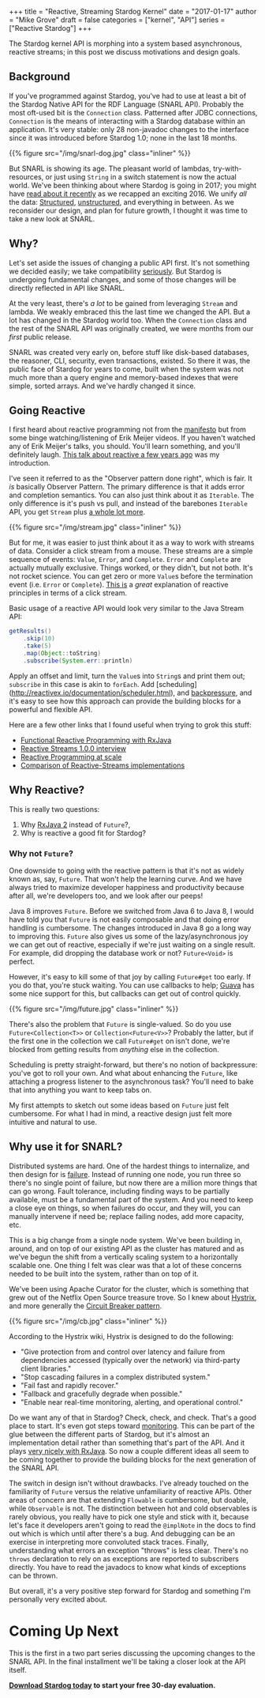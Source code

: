 +++
title = "Reactive, Streaming Stardog Kernel"
date = "2017-01-17" 
author = "Mike Grove"
draft = false 
categories = ["kernel", "API"]
series = ["Reactive Stardog"]
+++

The Stardog kernel API is morphing into a system based asynchronous, reactive
streams; in this post we discuss motivations and design goals.<!--more-->

## Background

If you've programmed against Stardog, you've had to use at least a bit of the
Stardog Native API for the RDF Language (SNARL API). Probably the most oft-used
bit is the `Connection` class. Patterned after JDBC connections, `Connection` is
the means of interacting with a Stardog database within an application. It's
very stable: only 28 non-javadoc changes to the interface since it was
introduced before Stardog 1.0; none in the last 18 months.

{{% figure src="/img/snarl-dog.jpg" class="inliner" %}}

But SNARL is showing its age. The pleasant world of lambdas, try-with-resources,
or just using `String` in a switch statement is now the actual world. We've been
thinking about where Stardog is going in 2017; you might
have
[read about it recently](http://blog.stardog.com/reviewing-2016-previewing-2017/) as
we recapped an exciting 2016. We unify *all* the
data:
[Structured](http://blog.stardog.com/virtual-graphs-relational-data-in-stardog/),
[unstructured](http://blog.stardog.com/unifying-unstructured-data/), and
everything in between. As we reconsider our design, and plan for future growth,
I thought it was time to take a new look at SNARL.

## Why?

Let's set aside the issues of changing a public API first. It's not something we
decided easily; we take
compatibility [seriously](http://docs.stardog.com/#_compatibility_policies). But
Stardog is undergoing fundamental changes, and some of those changes will be
directly reflected in API like SNARL. 

At the very least, there's _a lot_ to be gained from leveraging `Stream` and
lambda. We weakly embraced this the last time we changed the API. But a lot has
changed in the Stardog world too. When the `Connection` class and the rest of
the SNARL API was originally created, we were months from our _first_ public
release. 

SNARL was created very early on, before stuff like disk-based databases, the
reasoner, CLI, security, even transactions, existed. So there it was, the public
face of Stardog for years to come, built when the system was not much more than
a query engine and memory-based indexes that were simple, sorted arrays. And
we've hardly changed it since.

## Going Reactive

I first heard about reactive programming not from
the [manifesto](http://www.reactivemanifesto.org/) but from some binge
watching/listening of Erik Meijer videos. If you haven't watched any of Erik
Meijer's talks, you should. You'll learn something, and you'll definitely
laugh.
[This talk about reactive a few years ago](https://www.youtube.com/watch?v=sTSQlYX5DU0) was
my introduction.

I've seen it referred to as the "Observer pattern done right", which is fair. It
_is_ basically Observer Pattern. The primary difference is that it adds
error and completion semantics. You can also just think about it as
`Iterable`. The only difference is it's push vs pull, and instead of the
barebones `Iterable` API, you get `Stream`
plus [a whole lot more](http://reactivex.io/documentation/operators.html).


{{% figure src="/img/stream.jpg" class="inliner" %}}


But for me, it was easier to just think about it as a way to work with streams
of data. Consider a click stream from a mouse. These streams are a simple sequence
of events: `Value`, `Error`, and `Complete`. `Error` and `Complete` are actually
mutually exclusive. Things worked, or they didn't, but not both. It's not rocket
science. You can get zero or more `Value`s before the termination event (i.e.
`Error` or
`Complete`). [This is](https://gist.github.com/staltz/868e7e9bc2a7b8c1f754) a
_great_ explanation of reactive principles in terms of a click stream.

Basic usage of a reactive API would look very similar to the Java Stream API:

```java
getResults()
	.skip(10)
	.take(5)
	.map(Object::toString)
	.subscribe(System.err::println)
```

Apply an offset and limit, turn the `Value`s into `String`s and print them out;
`subscribe` in this case is akin to `forEach`. Add 
[scheduling] (http://reactivex.io/documentation/scheduler.html),
and
[backpressure](http://reactivex.io/documentation/operators/backpressure.html),
and it's easy to see how this approach can provide the building blocks for a
powerful and flexible API.

Here are a few other links that I found useful when trying to grok this stuff:

* [Functional Reactive Programming with RxJava](https://www.youtube.com/watch?v=_t06LRX0DV0)
* [Reactive Streams 1.0.0 interview](https://medium.com/@viktorklang/reactive-streams-1-0-0-interview-faaca2c00bec#.sltmxsno4)
* [Reactive Programming at scale](https://medium.com/@johnmcclean/reactive-programming-at-scale-6f695e70959b#.tp4qlypl8)
* [Comparison of Reactive-Streams implementations](http://akarnokd.blogspot.hu/2015/10/comparison-of-reactive-streams.html)

## Why Reactive?

This is really two questions: 

1. Why [RxJava 2](https://github.com/ReactiveX/RxJava) instead of `Future`?, 
1. Why is reactive a good fit for Stardog?

### Why not `Future`?

One downside to going with the reactive pattern is that it's not as widely known
as, say, `Future`. That won't help the learning curve. And we have always tried
to maximize developer happiness and productivity because after all, we're
developers too, and we look after our peeps!

Java 8 improves `Future`. Before we switched from Java 6 to Java 8, I would have
told you that `Future` is not easily composable and that doing error handling is
cumbersome. The changes introduced in Java 8 go a long way to improving this.
`Future` also gives us some of the lazy/asynchronous joy we can get out of
reactive, especially if we're just waiting on a single result. For example, did
dropping the database work or not? `Future<Void>` is perfect.

However, it's easy to kill some of that joy by calling `Future#get` too early.
If you do that, you're stuck waiting. You can use callbacks to help; 
[Guava](https://github.com/google/guava/wiki/ListenableFutureExplained) has
some nice support for this, but callbacks can get out of control
quickly.

{{% figure src="/img/future.jpg" class="inliner" %}}

There's also the problem that `Future` is single-valued. So do you use
`Future<Collection<T>>` or `Collection<Future<V>>`? Probably the latter, but if
the first one in the collection we call `Future#get` on isn't done, we're
blocked from getting results from _anything_ else in the collection.

Scheduling is pretty straight-forward, but there's no notion of backpressure:
you've got to roll your own. And what about enhancing the `Future`, like
attaching a progress listener to the asynchronous task? You'll need to bake that
into anything you want to keep tabs on.

My first attempts to sketch out some ideas based on `Future` just felt
cumbersome. For what I had in mind, a reactive design just felt more intuitive
and natural to use.

## Why use it for SNARL?

Distributed systems are hard. One of the hardest things to internalize, and then
design for
is
[failure](https://www.somethingsimilar.com/2013/01/14/notes-on-distributed-systems-for-young-bloods/#fail).
Instead of running one node, you run three so there's no single point of
failure, but now there are a million more things that can go wrong. Fault
tolerance, including finding ways to be partially available, must be a
fundamental part of the system. And you need to keep a close eye on things, so
when failures do occur, and they will, you can manually intervene if need be;
replace failing nodes, add more capacity, etc.

This is a big change from a single node system. We've been building in, around,
and on top of our existing API as the cluster has matured and as we've begun the
shift from a vertically scaling system to a horizontally scalable one. One thing
I felt was clear was that a lot of these concerns needed to be built into the
system, rather than on top of it.


We've been using Apache Curator for the cluster, which is something that grew
out of the Netflix Open Source treasure trove. So I knew
about [Hystrix](https://github.com/Netflix/Hystrix), and more generally
the
[Circuit Breaker pattern](https://martinfowler.com/bliki/CircuitBreaker.html).

{{% figure src="/img/cb.jpg" class="inliner" %}}

According to the Hystrix wiki, Hystrix is designed to do the following:

* "Give protection from and control over latency and failure from dependencies
accessed (typically over the network) via third-party client libraries."
* "Stop cascading failures in a complex distributed system."
* "Fail fast and rapidly recover."
* "Fallback and gracefully degrade when possible."
* "Enable near real-time monitoring, alerting, and operational control."

Do we want any of that in Stardog? Check, check, and check. That's a good place
to start. It's even got steps
toward
[monitoring](https://github.com/Netflix/Hystrix/wiki/Metrics-and-Monitoring).
This can be part of the glue between the different parts of Stardog, but it's
almost an implementation detail rather than something that's part of the API.
And it plays
[very nicely with RxJava](https://github.com/Netflix/Hystrix/wiki/How-To-Use#reactive-execution).
So now a couple different ideas all seem to be coming together to provide the
building blocks for the next generation of the SNARL API.

The switch in design isn't without drawbacks. I've already touched on the
familiarity of `Future` versus the relative unfamiliarity of reactive APIs.
Other areas of concern are that extending `Flowable` is cumbersome, but doable,
while `Observable` is not. The distinction between hot and cold observables is
rarely obvious, you really have to pick one style and stick with it, because
let's face it developers aren't going to read the `@implNote` in the docs to
find out which is which until after there's a bug. And debugging can be an
exercise in interpreting more convoluted stack traces. Finally, understanding
what errors an exception "throws" is less clear. There's no `throws` declaration
to rely on as exceptions are reported to subscribers directly. You have to read
the javadocs to know what kinds of exceptions can be thrown.

But overall, it's a very positive step forward for Stardog and something
I'm personally very excited about.

# Coming Up Next

This is the first in a two part series discussing the upcoming changes to the
SNARL API. In the final installment we'll be taking a closer look at the API
itself.

**[Download Stardog today](http://stardog.com/) to start your free 30-day
evaluation.**
